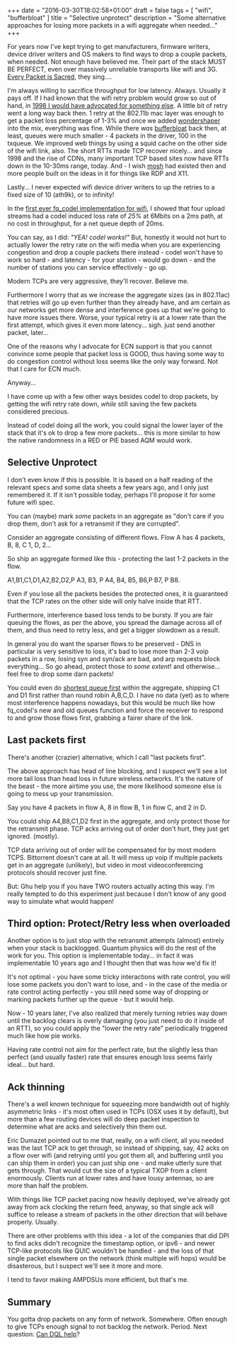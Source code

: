 +++
date = "2016-03-30T18:02:58+01:00"
draft = false
tags = [ "wifi", "bufferbloat" ]
title = "Selective unprotect"
description = "Some alternative approaches for losing more packets in a wifi aggregate when needed..."
+++

For years now I've kept trying to get manufacturers, firmware writers,
device driver writers and OS makers to find ways to drop a couple
packets, when needed. Not enough have believed me. Their part of the stack MUST
BE PERFECT, even over massively unreliable transports like wifi and 3G. [Every Packet is Sacred](http://www.bufferbloat.net/projects/bloat/wiki/Humor), they sing....

I'm always willing to sacrifice throughput for low latency. Always.
Usually it pays off. If I had known that the wifi retry problem would
grow so out of hand, in [1998 I would have advocated for something else](http://www.rage.net/wireless/diary.html).
A little bit of retry went a long way back then. 1 retry at
the 802.11b mac layer was
enough to get a packet loss percentage of 1-3% and once we added
[wondershaper](http://www.bufferbloat.net/projects/cerowrt/wiki/Wondershaper_Must_Die)
into the mix, everything was fine. While there *was* [bufferbloat](/tags/bufferbloat)
back then, at least, queues were much smaller - 4 packets in the driver, 100 in the txqueue. We improved web things by using a squid
cache on the other side of the wifi link, also. The short RTTs made TCP
recover nicely... and since 1998 and the rise of CDNs, many important TCP based sites now have RTTs down in the 10-30ms range, today. And - I wish [mosh](http://mosh.mit.edu) had existed then and more people built on the ideas in it for things like RDP and X11.

Lastly... I never expected wifi device driver writers to up the retries to a fixed size of 10 (ath9k), or to infinity!

In the
[first ever fq_codel implementation for wifi](/post/fq_codel_on_ath10k), I
showed that four upload streams had a codel induced loss rate of *25%*
at 6Mbits on a 2ms path, at no cost in throughput, for a net queue depth of
20ms.

You can say, as I did: *"YEA! codel works!"* But, honestly it would not
hurt to actually lower the retry rate on the wifi media when you are
experiencing congestion and drop a couple packets there instead - codel
won't have to work so hard - and latency - for your station - would go
down - and the number of stations you can service effectively - go up.

Modern TCPs are very aggressive, they'll recover. Believe me.

Furthermore I worry that as we increase the aggregate sizes (as in
802.11ac) that retries will go up even further than they already have,
and am certain as our networks get more dense and interference goes up
that we're going to have more issues there. Worse, your typical retry is
at a lower rate than the first attempt, which gives it even more
latency... sigh. just send another packet, later...

One of the reasons why I advocate for ECN support is that you cannot
convince some people that packet loss is GOOD, thus having some way to
do congestion control without loss seems like the only way forward. Not
that I care for ECN much.

Anyway...

I have come up with a few other ways besides codel to drop packets, by
getting the wifi retry rate down, *while* still saving the few packets
considered precious.

Instead of codel doing all the work, you could signal the lower layer of
the stack that it's ok to drop a few more packets... this is more
similar to how the native randomness in a RED or PIE based AQM would work.

## Selective Unprotect

I don't even know if this is possible. It is based on a half reading of
the relevant specs and some data sheets a few years ago, and I only just
remembered it. If it isn't possible today, perhaps I'll propose it for
some future wifi spec.

You can (maybe) mark *some* packets in an aggregate as "don't care if you
drop them, don't ask for a retransmit if they are corrupted".

Consider an aggregate consisting of different flows. Flow A has 4
packets, B, 8, C 1, D, 2...

So ship an aggregate formed like this - protecting the last 1-2 packets
in the flow.

A1,B1,C1,D1,A2,B2,D2,P A3, B3, P A4, B4, B5, B6,P B7, P B8.

Even if you lose all the packets besides the protected ones, it is
guaranteed that the TCP rates on the other side will only halve inside
that RTT.

Furthermore, interference based loss tends to be bursty. If you are fair
queuing the flows, as per the above, you spread the damage across all of
them, and thus need to retry less, and get a bigger slowdown as a result.

In general you do want the sparser flows to be preserved - DNS in
particular is very sensitive to loss, it's bad to lose more than 2-3
voip packets in a row, losing syn and syn/ack are bad, and arp requests
block everything... So go ahead, protect those *to some extent*! and
otherwise... feel free to drop some darn packets!

You could even do [shortest queue first](http://www.internetsociety.org/sites/default/files/pdf/accepted/4_sqf_isoc.pdf) within the aggregate, shipping C1
and D1 first rather than round robin A,B,C,D. I have no data (yet) as to where
most interference happens nowadays, but this would be much like how
fq_codel's new and old queues function and force the receiver to respond
to and grow those flows first, grabbing a fairer share of the link.

## Last packets first

There's another (crazier) alternative, which I call "last packets first".

The above approach has head of line blocking, and I suspect we'll see a
lot more tail loss than head loss in future wireless networks. It's the
nature of the beast - the more airtime you use, the more likelihood
someone else is going to mess up your transmission.

Say you have 4 packets in flow A, 8 in flow B, 1 in flow C, and 2 in D.

You could ship A4,B8,C1,D2 first in the aggregate, and only protect
those for the retransmit phase. TCP acks arriving out of order don't
hurt, they just get ignored. (mostly).

TCP data arriving out of order will be compensated for by most modern
TCPS. Bittorrent doesn't care at all. It will mess up voip if multiple
packets get in an aggregate (unlikely), but video in most videoconferencing
protocols should recover just fine.

But: Ghu help you if you have TWO routers actually acting this way. I'm
really tempted to do this experiment just because I don't know of any
good way to simulate what would happen!

## Third option: Protect/Retry less when overloaded

Another option is to just stop with the retransmit attempts (almost)
entirely when your stack is backlogged. Quantum physics will do the rest
of the work for you. This option is implementable today... in fact it
was implementable 10 years ago and I thought then that was how we'd fix
it!

It's not optimal - you have some tricky interactions with rate control,
you will lose some packets you don't want to lose, and - in the case of
the media or rate control acting perfectly - you still need some way of
dropping or marking packets further up the queue - but it would help.

Now - 10 years later, I've also realized that merely turning retries way
down until the backlog clears is overly damaging (you just need to do it
inside of an RTT), so you could apply the "lower the retry rate"
periodically triggered much like how pie works.

Having rate control not aim for the perfect rate, but the slightly
less than perfect (and usually faster) rate that ensures enough loss seems fairly ideal... but hard.

## Ack thinning

There's a well known technique for squeezing more bandwidth out of
highly asymmetric links - it's most often used in TCPs (OSX uses it by
default), but more than a few routing devices will do deep packet
inspection to determine what are acks and selectively thin them out.

Eric Dumazet pointed out to me that, really, on a wifi client, all you
needed was the last TCP ack to get through, so instead of shipping, say, 42 acks
on a flow over wifi (and retrying until you got them all, and buffering
until you can ship them in order) you can just ship one - and make utterly
sure that gets through. That would cut the size of a typical TXOP from a
client enormously. Clients run at lower rates and have lousy antennas,
so are more than half the problem.

With things like TCP packet pacing now heavily deployed, we've already
got away from ack clocking the return feed, anyway, so that single ack
will suffice to release a stream of packets in the other direction that
will behave properly. Usually.

There are other problems with this idea - a lot of the companies that
did DPI to find acks didn't recognize the timestamp option, or ipv6 - and
newer TCP-like protocols like QUIC wouldn't be handled - and the loss of
that single packet elsewhere on the network (think multiple wifi hops)
would be disasterous, but I suspect we'll see it more and more.

I tend to favor making AMPDSUs more efficient, but that's me.

## Summary

You gotta drop packets on any form of network. Somewhere. Often enough
to give TCPs enough signal to not backlog the network. Period. Next
question: [Can DQL help](/post/dql_on_wifi)?
